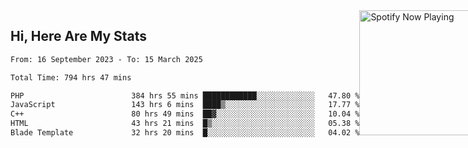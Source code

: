 <div style="display:flex;">
 <div>
   <h2>Hi, Here Are My Stats</h2>
 <!--START_SECTION:waka-->

```txt
From: 16 September 2023 - To: 15 March 2025

Total Time: 794 hrs 47 mins

PHP                        384 hrs 55 mins ████████████░░░░░░░░░░░░░   47.80 %
JavaScript                 143 hrs 6 mins  ████▒░░░░░░░░░░░░░░░░░░░░   17.77 %
C++                        80 hrs 49 mins  ██▓░░░░░░░░░░░░░░░░░░░░░░   10.04 %
HTML                       43 hrs 21 mins  █▒░░░░░░░░░░░░░░░░░░░░░░░   05.38 %
Blade Template             32 hrs 20 mins  █░░░░░░░░░░░░░░░░░░░░░░░░   04.02 %
```

<!--END_SECTION:waka-->
 </div>

<div align="start">
        <a href="https://open.spotify.com/user/dxso20he52f5d4ti73duavf95">
        <img width="200px" src="https://spotify-github-profile.kittinanx.com/api/view.svg?uid=dxso20he52f5d4ti73duavf95&cover_image=true&theme=default&show_offline=false&background_color=121212&interchange=false" alt="Spotify Now Playing">
    </a>
</div> 

</div>
